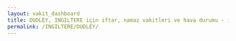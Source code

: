 ```yaml
---
layout: vakit_dashboard
title: DUDLEY, INGILTERE için iftar, namaz vakitleri ve hava durumu - ilçe/eyalet seç
permalink: /INGILTERE/DUDLEY/
---
```


<script type="text/javascript">
  var GLOBAL_COUNTRY = 'INGILTERE';
  var GLOBAL_CITY = 'DUDLEY';
  var GLOBAL_STATE = '';
  var lat = 72;
  var lon = 21;
</script>
